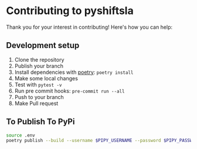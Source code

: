 # Contributing to pyshiftsla
Thank you for your interest in contributing! Here's how you can help:

## Development setup
1. Clone the repository
2. Publish your branch
3. Install dependencies with [poetry](https://python-poetry.org/docs/): `poetry install`
4. Make some local changes
5. Test with `pytest -v`
6. Run pre commit hooks: `pre-commit run --all`
7. Push to your branch
8. Make Pull request

## To Publish To PyPi
```bash
source .env
poetry publish --build --username $PIPY_USERNAME --password $PIPY_PASSWORD
```